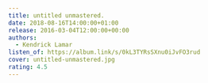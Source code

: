 ```yaml
---
title: untitled unmastered.
date: 2018-08-16T14:00:00+01:00
release: 2016-03-04T12:00:00+00:00
authors:
  - Kendrick Lamar
listen_of: https://album.link/s/0kL3TYRsSXnu0iJvFO3rud
cover: untitled-unmastered.jpg
rating: 4.5
---
```

